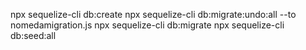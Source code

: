 npx sequelize-cli db:create
npx sequelize-cli db:migrate:undo:all --to nomedamigration.js
npx sequelize-cli db:migrate
npx sequelize-cli db:seed:all